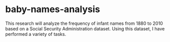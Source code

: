 # baby-names-analysis
This research will analyze the frequency of infant names from 1880 to 2010 based on a Social Security Administration dataset. Using this dataset, I have performed a variety of tasks.
